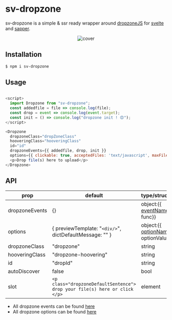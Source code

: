 
# sv-dropzone

sv-dropzone is a simple & ssr ready wrapper around [dropzoneJS] for [svelte] and [sapper].
<div align="center"> 
  
![cover](https://raw.githubusercontent.com/arnaudDerbey/sv-dropzone/master/cover.png)

</div>

## Installation

```bash
$ npm i sv-dropzone
```

## Usage

```javascript

<script>
  import Dropzone from "sv-dropzone";
  const addedfile = file => console.log(file);
  const drop = event => console.log(event.target);
  const init = () => console.log("dropzone init ! 😍");
</script>

<Dropzone
  dropzoneClass="dropZoneClass"
  hooveringClass="hooveringClass"
  id="id"
  dropzoneEvents={{ addedfile, drop, init }}
  options={{ clickable: true, acceptedFiles: 'text/javascript', maxFilesize: 256, init }}>
  <p>Drop file(s) here to upload</p>
</Dropzone>

```

## API

| prop           | default                                                                                | type/structure                        |
| -------------- | -------------------------------------------------------------------------------------- | ------------------------------------- |
| dropzoneEvents | {}                                                                                     | object:{{ [eventName]: func}}         |
| options        | { previewTemplate: "`<div/>`", dictDefaultMessage: "" }                                | object:{{ [optionName]: optionValue}} |
| dropzoneClass  | "dropzone"                                                                             | string                                |
| hooveringClass | "dropzone-hoovering"                                                                   | string                                |
| id             | "dropId"                                                                               | string                                |
| autoDiscover   | false                                                                                  | bool                                  |
| slot           | `<p class="dropzoneDefaultSentence"> drop your file(s) here or click </p>` | element                               |

- All dropzone events can be found [here](https://www.dropzonejs.com/#events-list)
- All dropzone options can be found [here](https://www.dropzonejs.com/#configuration-options)

[dropzonejs]: https://www.dropzonejs.com/
[svelte]: https://svelte.dev/
[sapper]: https://svelte.dev/
[eventname]: https://www.dropzonejs.com/#events-list
[optionname]: https://www.dropzonejs.com/#configuration-options
[logo]: https://github.com/adam-p/markdown-here/raw/master/src/common/images/icon48.png "Logo Title Text 2"
